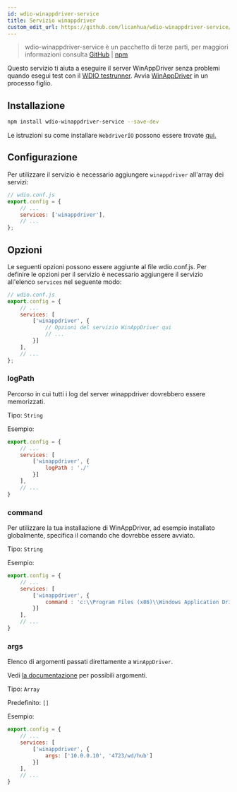 ```yaml
---
id: wdio-winappdriver-service
title: Servizio winappdriver
custom_edit_url: https://github.com/licanhua/wdio-winappdriver-service/edit/main/README.md
---
```



> wdio-winappdriver-service è un pacchetto di terze parti, per maggiori informazioni consulta [GitHub](https://github.com/licanhua/wdio-winappdriver-service) | [npm](https://www.npmjs.com/package/wdio-winappdriver-service)

Questo servizio ti aiuta a eseguire il server WinAppDriver senza problemi quando esegui test con il [WDIO testrunner](https://webdriver.io/guide/testrunner/gettingstarted.html). Avvia [WinAppDriver](https://github.com/Microsoft/WinAppDriver) in un processo figlio.

## Installazione

```bash
npm install wdio-winappdriver-service --save-dev
```

Le istruzioni su come installare `WebdriverIO` possono essere trovate [qui.](https://webdriver.io/docs/gettingstarted.html)

## Configurazione

Per utilizzare il servizio è necessario aggiungere `winappdriver` all'array dei servizi:

```js
// wdio.conf.js
export.config = {
    // ...
    services: ['winappdriver'],
    // ...
};
```

## Opzioni

Le seguenti opzioni possono essere aggiunte al file wdio.conf.js. Per definire le opzioni per il servizio è necessario aggiungere il servizio all'elenco `services` nel seguente modo:

```js
// wdio.conf.js
export.config = {
    // ...
    services: [
        ['winappdriver', {
            // Opzioni del servizio WinAppDriver qui
            // ...
        }]
    ],
    // ...
};
```

### logPath

Percorso in cui tutti i log del server winappdriver dovrebbero essere memorizzati.

Tipo: `String`

Esempio:

```js
export.config = {
    // ...
    services: [
        ['winappdriver', {
            logPath : './'
        }]
    ],
    // ...
}
```

### command

Per utilizzare la tua installazione di WinAppDriver, ad esempio installato globalmente, specifica il comando che dovrebbe essere avviato.

Tipo: `String`

Esempio:

```js
export.config = {
    // ...
    services: [
        ['winappdriver', {
            command : 'c:\\Program Files (x86)\\Windows Application Driver\\WinAppDriver.exe'
        }]
    ],
    // ...
}
```

### args

Elenco di argomenti passati direttamente a `WinAppDriver`.

Vedi [la documentazione](https://github.com/Microsoft/WinAppDriver) per possibili argomenti.

Tipo: `Array`

Predefinito: `[]`

Esempio:

```js
export.config = {
    // ...
    services: [
        ['winappdriver', {
            args: ['10.0.0.10', '4723/wd/hub']
        }]
    ],
    // ...
}
```